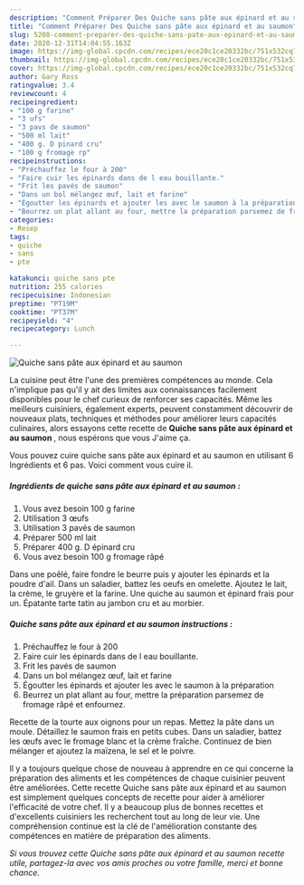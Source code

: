 ```yaml
---
description: "Comment Préparer Des Quiche sans pâte aux épinard et au saumon"
title: "Comment Préparer Des Quiche sans pâte aux épinard et au saumon"
slug: 5208-comment-preparer-des-quiche-sans-pate-aux-epinard-et-au-saumon
date: 2020-12-31T14:04:55.163Z
image: https://img-global.cpcdn.com/recipes/ece20c1ce20332bc/751x532cq70/quiche-sans-pate-aux-epinard-et-au-saumon-photo-principale-de-la-recette.jpg
thumbnail: https://img-global.cpcdn.com/recipes/ece20c1ce20332bc/751x532cq70/quiche-sans-pate-aux-epinard-et-au-saumon-photo-principale-de-la-recette.jpg
cover: https://img-global.cpcdn.com/recipes/ece20c1ce20332bc/751x532cq70/quiche-sans-pate-aux-epinard-et-au-saumon-photo-principale-de-la-recette.jpg
author: Gary Ross
ratingvalue: 3.4
reviewcount: 4
recipeingredient:
- "100 g farine"
- "3 ufs"
- "3 pavs de saumon"
- "500 ml lait"
- "400 g. D pinard cru"
- "100 g fromage rp"
recipeinstructions:
- "Préchauffez le four à 200"
- "Faire cuir les épinards dans de l eau bouillante."
- "Frit les pavés de saumon"
- "Dans un bol mélangez œuf, lait et farine"
- "Égoutter les épinards et ajouter les avec le saumon à la préparation"
- "Beurrez un plat allant au four, mettre la préparation parsemez de fromage râpé et enfournez."
categories:
- Resep
tags:
- quiche
- sans
- pte

katakunci: quiche sans pte 
nutrition: 255 calories
recipecuisine: Indonesian
preptime: "PT19M"
cooktime: "PT37M"
recipeyield: "4"
recipecategory: Lunch

---
```



![Quiche sans pâte aux épinard et au saumon](https://img-global.cpcdn.com/recipes/ece20c1ce20332bc/751x532cq70/quiche-sans-pate-aux-epinard-et-au-saumon-photo-principale-de-la-recette.jpg)

La cuisine peut être l'une des premières compétences au monde. Cela n'implique pas qu'il y ait des limites aux connaissances facilement disponibles pour le chef curieux de renforcer ses capacités. Même les meilleurs cuisiniers, également experts, peuvent constamment découvrir de nouveaux plats, techniques et méthodes pour améliorer leurs capacités culinaires, alors essayons cette recette de <strong> Quiche sans pâte aux épinard et au saumon </strong>, nous espérons que vous J'aime ça.

<!--inarticleads1-->

Vous pouvez cuire quiche sans pâte aux épinard et au saumon en utilisant 6 Ingrédients et 6 pas. Voici comment vous cuire il.

##### Ingrédients de quiche sans pâte aux épinard et au saumon :

1. Vous avez besoin 100 g farine
1. Utilisation 3 œufs
1. Utilisation 3 pavés de saumon
1. Préparer 500 ml lait
1. Préparer 400 g. D épinard cru
1. Vous avez besoin 100 g fromage râpé


Dans une poêlé, faire fondre le beurre puis y ajouter les épinards et la poudre d&#39;ail. Dans un saladier, battez les oeufs en omelette. Ajoutez le lait, la crème, le gruyère et la farine. Une quiche au saumon et épinard frais pour un. Épatante tarte tatin au jambon cru et au morbier. 

<!--inarticleads2-->

##### Quiche sans pâte aux épinard et au saumon instructions :

1. Préchauffez le four à 200
1. Faire cuir les épinards dans de l eau bouillante.
1. Frit les pavés de saumon
1. Dans un bol mélangez œuf, lait et farine
1. Égoutter les épinards et ajouter les avec le saumon à la préparation
1. Beurrez un plat allant au four, mettre la préparation parsemez de fromage râpé et enfournez.


Recette de la tourte aux oignons pour un repas. Mettez la pâte dans un moule. Détaillez le saumon frais en petits cubes. Dans un saladier, battez les œufs avec le fromage blanc et la crème fraîche. Continuez de bien mélanger et ajoutez la maïzena, le sel et le poivre. 

<!--inarticleads1-->

<p>
Il y a toujours quelque chose de nouveau à apprendre en ce qui concerne la préparation des aliments et les compétences de chaque cuisinier peuvent être améliorées. Cette recette Quiche sans pâte aux épinard et au saumon est simplement quelques concepts de recette pour aider à améliorer l'efficacité de votre chef. Il y a beaucoup plus de bonnes recettes et d'excellents cuisiniers les recherchent tout au long de leur vie. Une compréhension continue est la clé de l'amélioration constante des compétences en matière de préparation des aliments.
</p>

<p>
<i>Si vous trouvez cette Quiche sans pâte aux épinard et au saumon recette utile, partagez-la avec vos amis proches ou votre famille, merci et bonne chance.</i>
</p>
